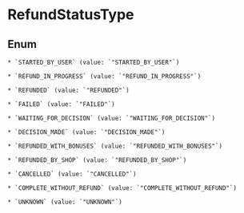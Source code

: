 
# RefundStatusType

## Enum


    * `STARTED_BY_USER` (value: `"STARTED_BY_USER"`)

    * `REFUND_IN_PROGRESS` (value: `"REFUND_IN_PROGRESS"`)

    * `REFUNDED` (value: `"REFUNDED"`)

    * `FAILED` (value: `"FAILED"`)

    * `WAITING_FOR_DECISION` (value: `"WAITING_FOR_DECISION"`)

    * `DECISION_MADE` (value: `"DECISION_MADE"`)

    * `REFUNDED_WITH_BONUSES` (value: `"REFUNDED_WITH_BONUSES"`)

    * `REFUNDED_BY_SHOP` (value: `"REFUNDED_BY_SHOP"`)

    * `CANCELLED` (value: `"CANCELLED"`)

    * `COMPLETE_WITHOUT_REFUND` (value: `"COMPLETE_WITHOUT_REFUND"`)

    * `UNKNOWN` (value: `"UNKNOWN"`)



